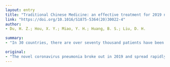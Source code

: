 ```yaml
---
layout: entry
title: "Traditional Chinese Medicine: an effective treatment for 2019 novel coronavirus pneumonia (NCP)"
link: "https://doi.org/10.1016/S1875-5364(20)30022-4"
author:
- Du, H. Z.; Hou, X. Y.; Miao, Y. H.; Huang, B. S.; Liu, D. H.

summary:
- "In 30 countries, there are over seventy thousand patients have been diagnosed in total. Traditional Chinese Medicine can provide the more effective and personalized treatment. TCM often has different effect on the distinct stages of diseases, contributing to the prevention, treatment and rehabilitation. In addition, TCM has exhibited decent effect in the fight against NCP. The novel coronavirus pneumonia broke out in 2019 and spread rapidly. It is urgent to develop the effective program to prevent and treat for the novel pneumonia."

original:
- "The novel coronavirus pneumonia broke out in 2019 and spread rapidly. In 30 different countries, there are over seventy thousand patients have been diagnosed in total. Therefore, it is urgent to develop the effective program to prevent and treat for the novel coronavirus pneumonia. In view of Traditional Chinese Medicine has accumulated a solid theoretical foundation of plague in ancient and recent decades. Meanwhile, Traditional Chinese Medicine can provide the more effective and personalized treatment via adjusting the specific medicine for each patient based on the different syndromes. In addition, TCM often has different effect on the distinct stages of diseases, contributing to the prevention, treatment and rehabilitation. Nowadays, TCM has exhibited decent effect in the in the fight against NCP. Therefore, it is convinced that Traditional Chinese Medicine is an effective treatment for 2019 novel coronavirus pneumonia."
---
```


